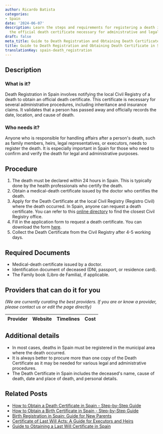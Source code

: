 ```yaml
---
author: Ricardo Batista
categories:
- Spain
date: '2024-06-07'
description: Learn the steps and requirements for registering a death in Spain. Obtain
  the official death certificate necessary for administrative and legal purposes.
draft: false
meta_title: Guide to Death Registration and Obtaining Death Certificate in Spain
title: Guide to Death Registration and Obtaining Death Certificate in Spain
translationKey: spain-death_registration
---
```


## Description
### What is it?
Death Registration in Spain involves notifying the local Civil Registry of a death to obtain an official death certificate. This certificate is necessary for several administrative procedures, including inheritance and insurance claims. It validates that a person has passed away and officially records the date, location, and cause of death.

### Who needs it?
Anyone who is responsible for handling affairs after a person's death, such as family members, heirs, legal representatives, or executors, needs to register the death. It is especially important in Spain for those who need to confirm and verify the death for legal and administrative purposes.

## Procedure
1. The death must be declared within 24 hours in Spain. This is typically done by the health professionals who certify the death.
2. Obtain a medical-death certificate issued by the doctor who certifies the death.
3. Apply for the Death Certificate at the local Civil Registry (Registro Civil) where the death occurred. In Spain, anyone can request a death certificate. 
   You can refer to this [online directory](http://www.mjusticia.gob.es/cs/Satellite/Portal/en/ciudadanos/tramites-gestiones-personales) to find the closest Civil Registry office.
4. Fill in the application form to request a death certificate. You can download the form [here](http://www.mjusticia.gob.es/cs/Satellite/Portal/va/ciudadanos/tramites-gestiones-personales/certificado-defuncion).
5. Collect the Death Certificate from the Civil Registry after 4-5 working days.

## Required Documents
- Medical-death certificate issued by a doctor.
- Identification document of deceased (DNI, passport, or residence card).
- The Family book (Libro de Familia), if applicable.

## Providers that can do it for you

_(We are currently curating the best providers. If you are or know a provider, please contact us or edit the page directly)_

| Provider        |     Website     |     Timelines    |       Cost      |
| :-------------: | :-------------: |  :-------------: | :-------------: |

## Additional details
- In most cases, deaths in Spain must be registered in the municipal area where the death occurred.
- It is always better to procure more than one copy of the Death Certificate as it may be needed for various legal and administrative procedures.
- The Death Certificate in Spain includes the deceased's name, cause of death, date and place of death, and personal details.


## Related Posts

- [How to Obtain a Death Certificate in Spain - Step-by-Step Guide](https://tramitit.com/guides/spain/death_certificate/)
- [How to Obtain a Birth Certificate in Spain - Step-by-Step Guide](https://tramitit.com/guides/spain/birth_certificate/)
- [Birth Registration in Spain: Guide for New Parents](https://tramitit.com/guides/spain/birth_registration/)
- [Certificate of Last Will Acts: A Guide for Executors and Heirs](https://tramitit.com/guides/spain/certificate_of_last_will_acts/)
- [Guide to Obtaining a Last Will Certificate in Spain](https://tramitit.com/guides/spain/last_will_certificate_request/)